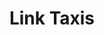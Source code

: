 ---
title: "Link Taxis"
address: "Unit 19, Westlink Enterprise Centre, 30-50, Distillery St, Belfast, Co. Antrim BT12 5BJ"
tel: "028 9033 3370"
county: "Antrim"
category: "Taxi Services"
type: "Content"
lat: "54.594046"
lng: "-5.9461"
---